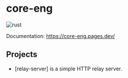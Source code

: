 # core-eng

![rust](https://github.com/Trust-Machines/core-eng/actions/workflows/rust.yml/badge.svg)

Documentation: https://core-eng.pages.dev/

## Projects

- [relay-server] is a simple HTTP relay server.

